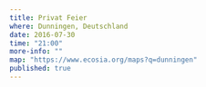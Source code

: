 ```yaml
---
title: Privat Feier
where: Dunningen, Deutschland
date: 2016-07-30
time: "21:00"
more-info: ""
map: "https://www.ecosia.org/maps?q=dunningen"
published: true
---
```

